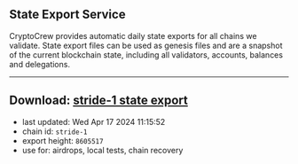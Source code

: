 ## State Export Service
CryptoCrew provides automatic daily state exports for all chains we validate. State export files can be used as genesis files and are a snapshot of the current blockchain state, including all validators, accounts, balances and delegations.

---
**Download: [stride-1 state export](https://dl-eu2.ccvalidators.com/SERVICE/stride/stride-1_export_8605517.json)**
---

- last updated: Wed Apr 17 2024 11:15:52
- chain id: `stride-1`
- export height: `8605517`
- use for: airdrops, local tests, chain recovery
